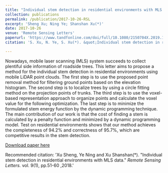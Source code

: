 ```yaml
---
title: "Individual stem detection in residential environments with MLS data"
collection: publications
permalink: /publication/2017-10-26-RSL
excerpt: 'Sheng Xu; Ning Ye; Shanshan Xu(*)'
date: 2017-10-26
venue: 'Remote Sensing Letters'
paperurl: 'https://www.tandfonline.com/doi/full/10.1080/2150704X.2019.1569277'
citation: 'S. Xu, N. Ye, S. Xu(*). &quot;Individual stem detection in residential environments with MLS data.&quot; <i>Remote Sensing Letters.</i> vol. 9(1), pp.51-60, 2018. doi: 10.1080/2150704X.2017.1384588.'

---
```

Nowadays, mobile laser scanning (MLS) system succeeds to collect plentiful side information of roadside trees. This letter aims to propose a method for the individual stem detection in residential environments using mobile LiDAR point clouds. The first step is to use the proposed point removal method for filtering ground points based on the elevation histogram. The second step is to localize trees by using a circle fitting method on the projection points of trunks. The third step is to use the voxel-based representation approach to organize points and calculate the voxel value for the following optimization. The last step is to minimize the formulated stem energy function by the dynamic programming technique. The main contribution of our work is that the cost of finding a stem is calculated by a penalty function and minimized by a dynamic programming model. Test on residential environments shows that our method achieves the completeness of 94.2% and correctness of 95.7%, which are competitive results in the stem detection.

[Download paper here](http://lostagex.github.io/files/2017-10-26-RSL.pdf)

Recommended citation: 'Xu Sheng, Ye Ning and Xu Shanshan(*). &quot;Individual stem detection in residential environments with MLS data.&quot; <i>Remote Sensing Letters.</i> vol. 9(1), pp.51-60 ,2018.'



